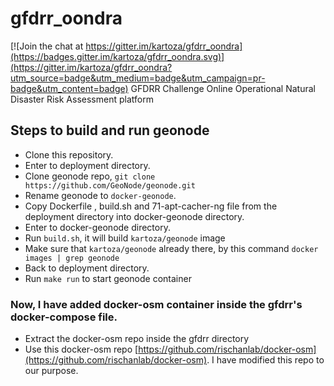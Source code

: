 # gfdrr_oondra

[![Join the chat at https://gitter.im/kartoza/gfdrr_oondra](https://badges.gitter.im/kartoza/gfdrr_oondra.svg)](https://gitter.im/kartoza/gfdrr_oondra?utm_source=badge&utm_medium=badge&utm_campaign=pr-badge&utm_content=badge)
GFDRR Challenge Online Operational Natural Disaster Risk Assessment platform


## Steps to build and run geonode
* Clone this repository. 
* Enter to deployment directory. 
* Clone geonode repo, `git clone https://github.com/GeoNode/geonode.git`
* Rename geonode to `docker-geonode`.
* Copy Dockerfile , build.sh and 71-apt-cacher-ng file from the deployment directory into docker-geonode directory.
* Enter to docker-geonode directory.
* Run `build.sh`, it will build `kartoza/geonode` image
* Make sure that `kartoza/geonode` already there, by this command `docker images | grep geonode`
* Back to deployment directory.
* Run `make run` to start geonode container

### Now, I have added docker-osm container inside the gfdrr's docker-compose file. 
* Extract the docker-osm repo inside the gfdrr directory
* Use this docker-osm repo [https://github.com/rischanlab/docker-osm](https://github.com/rischanlab/docker-osm). I have modified this repo to our purpose. 



